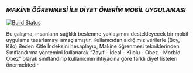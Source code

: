 
### **_MAKİNE ÖĞRENMESİ İLE DİYET ÖNERİM MOBİL UYGULAMASI_**




[![Build Status](https://travis-ci.org/joemccann/dillinger.svg?branch=master)](https://travis-ci.org/joemccann/dillinger)

Bu çalışma, insanların sağlıklı beslenme yaklaşımını destekleyecek bir mobil uygulama tasarlamayı amaçlamıştır. Kullanıcıdan aldığımız verilerle (Boy, Kilo) Beden Kitle İndeksini hesaplayıp, Makine öğrenmesi tekniklerinden Sınıflandırma yöntemini kullanarak  “Zayıf - İdeal - Kilolu - Obez - Morbid Obez” olarak sınıflandırıp kullanıcının ihtiyacına göre farklı diyet listeleri önermektedir 
